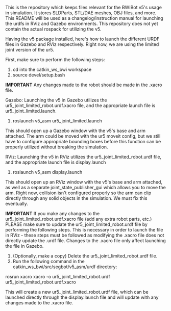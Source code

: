 This is the repository which keeps files relevant for the BWIBot v5's usage in simulation. It stores SLDParts, STL/DAE meshes, OBJ files, and more.
This README will be used as a changelog/instruction manual for launching the urdfs in RViz and Gazebo environments.
This repository does not yet contain the actual rospack for utilizing the v5.

Having the v5 package installed, here's how to launch the different URDF files in Gazebo and RViz respectively. Right now, we are using the limited joint version
of the ur5.

First, make sure to perform the following steps:
1) cd into the catkin_ws_bwi workspace
2) source devel/setup.bash

**IMPORTANT**
Any changes made to the robot should be made in the .xacro file.

Gazebo:
Launching the v5 in Gazebo utilizes the ur5_joint_limited_robot.urdf.xacro file, and the appropriate launch file is ur5_joint_limited.launch.

1) roslaunch v5_asm ur5_joint_limited.launch

This should open up a Gazebo window with the v5's base and arm attached. The arm could be moved with the ur5 moveit config, but we still have to configure
appropriate bounding boxes before this function can be properly utilized without breaking the simulation.

RViz:
Launching the v5 in RViz utilizes the ur5_joint_limited_robot.urdf file, and the appropriate launch file is display.launch

1) roslaunch v5_asm display.launch

This should open up an RViz window with the v5's base and arm attached, as well as a separate joint_state_publisher_gui which allows you to move the arm.
Right now, collision isn't configured properly so the arm can clip directly through any solid objects in the simulation. We must fix this eventually.

**IMPORTANT**
If you make any changes to the ur5_joint_limited_robot.urdf.xacro file (add any extra robot parts, etc.) PLEASE make sure to update the ur5_joint_limited_robot.urdf
file by performing the following steps. This is necessary in order to launch the file in RViz - these steps must be followed as modifying the .xacro file does not
directly update the .urdf file. Changes to the .xacro file only affect launching the file in Gazebo.

1) (Optionally, make a copy) Delete the ur5_joint_limited_robot.urdf file. 
2) Run the following command in the catkin_ws_bwi/src/segbot/v5_asm/urdf directory:

  rosrun xacro xacro -o ur5_joint_limited_robot.urdf ur5_joint_limited_robot.urdf.xacro

This will create a new ur5_joint_limited_robot.urdf file, which can be launched directly through the display.launch file and will update with any changes made
to the .xacro file.
